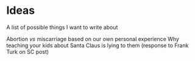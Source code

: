 # Ideas

A list of possible things I want to write about

Abortion *vs* miscarriage based on our own personal experience
Why teaching your kids about Santa Claus is lying to them (response to Frank Turk on SC post)
